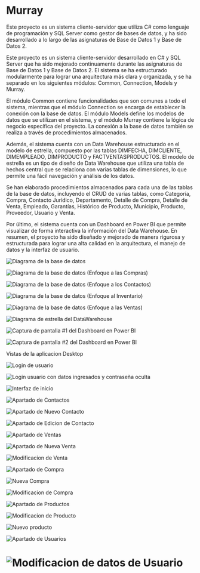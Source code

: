 # Murray

Este proyecto es un sistema cliente-servidor que utiliza C# como lenguaje de programación y SQL Server como gestor de bases de datos, y ha sido desarrollado a lo largo de las asignaturas de Base de Datos 1 y Base de Datos 2. 

Este proyecto es un sistema cliente-servidor desarrollado en C# y SQL Server que ha sido mejorado continuamente durante las asignaturas de Base de Datos 1 y Base de Datos 2. El sistema se ha estructurado modularmente para lograr una arquitectura más clara y organizada, y se ha separado en los siguientes módulos: Common, Connection, Models y Murray.

El módulo Common contiene funcionalidades que son comunes a todo el sistema, mientras que el módulo Connection se encarga de establecer la conexión con la base de datos. El módulo Models define los modelos de datos que se utilizan en el sistema, y el módulo Murray contiene la lógica de negocio específica del proyecto. La conexión a la base de datos también se realiza a través de procedimientos almacenados.

Además, el sistema cuenta con un Data Warehouse estructurado en el modelo de estrella, compuesto por las tablas DIMFECHA, DIMCLIENTE, DIMEMPLEADO, DIMPRODUCTO y FACTVENTASPRODUCTOS. El modelo de estrella es un tipo de diseño de Data Warehouse que utiliza una tabla de hechos central que se relaciona con varias tablas de dimensiones, lo que permite una fácil navegación y análisis de los datos.

Se han elaborado procedimientos almacenados para cada una de las tablas de la base de datos, incluyendo el CRUD de varias tablas, como Categoría, Compra, Contacto Jurídico, Departamento, Detalle de Compra, Detalle de Venta, Empleado, Garantías, Histórico de Producto, Municipio, Producto, Proveedor, Usuario y Venta.

Por último, el sistema cuenta con un Dashboard en Power BI que permite visualizar de forma interactiva la información del Data Warehouse. En resumen, el proyecto ha sido diseñado y mejorado de manera rigurosa y estructurada para lograr una alta calidad en la arquitectura, el manejo de datos y la interfaz de usuario.


![Diagrama de la base de datos ](https://user-images.githubusercontent.com/80351751/220812098-01eeca01-b820-447b-aed8-e346cc82c1ef.png)

![Diagrama de la base de datos (Enfoque a las Compras)](https://user-images.githubusercontent.com/80351751/220812369-13a1dce9-b0ad-4f6a-89bf-5bd6272f213b.png)

![Diagrama de la base de datos (Enfoque a los Contactos)](https://user-images.githubusercontent.com/80351751/220812423-fc361d32-2a4f-405f-b6fb-978e1bb459b8.png)

![Diagrama de la base de datos (Enfoque al Inventario) ](https://user-images.githubusercontent.com/80351751/220812527-3ff9f5f3-1d67-4300-8ee7-3ed315fa004c.png)

![Diagrama de la base de datos (Enfoque a las Ventas)](https://user-images.githubusercontent.com/80351751/220812609-69bd5ca4-6b11-4e64-824b-9c1e1b48523e.png)

![Diagrama de estrella del DataWarehouse](https://user-images.githubusercontent.com/80351751/220812734-bf009129-fd05-4460-89ee-2ad3f86e5806.png)

![Captura de pantalla #1 del Dashboard en Power BI](https://user-images.githubusercontent.com/80351751/220813123-3cb4ba1c-8d35-41b0-8c77-2b9596dd747e.png)

![Captura de pantalla #2 del Dashboard en Power BI](https://user-images.githubusercontent.com/80351751/220813174-9167bd3b-c0ce-4af9-9215-d9d9210ad4ff.png)

Vistas de la aplicacion Desktop

![Login de usuario](https://user-images.githubusercontent.com/80351751/220813369-3ca2373d-05a5-4895-9807-414440b5412f.png)

![Login usuario con datos ingresados y contraseña oculta](https://user-images.githubusercontent.com/80351751/220813440-eab79cb5-6671-4747-b893-4e66bb0cf29d.png)

![Interfaz de inicio](https://user-images.githubusercontent.com/80351751/220813491-ad951b86-e976-4065-af32-dcc58777bc02.png)

![Apartado de Contactos](https://user-images.githubusercontent.com/80351751/220813519-34099bbb-873d-434d-abff-9c7578906917.png)

![Apartado de Nuevo Contacto](https://user-images.githubusercontent.com/80351751/220813553-d3f91571-f5ec-4d0e-b2f6-c13a05ac53a3.png)

![Apartado de Edicion de Contacto](https://user-images.githubusercontent.com/80351751/220813602-88072e9f-55e3-4b48-b7e6-378df3fee846.png)

![Apartado de Ventas](https://user-images.githubusercontent.com/80351751/220813613-02d22e42-7b63-494f-9855-83bc9c996ab7.png)

![Apartado de Nueva Venta](https://user-images.githubusercontent.com/80351751/220813701-68aa39b0-c35e-4fff-a3c9-b3e189cc24ee.png)

![Modificacion de Venta](https://user-images.githubusercontent.com/80351751/220813788-eef960fb-68ea-4a1d-bb4c-5b80cca6fe22.png)

![Apartado de Compra](https://user-images.githubusercontent.com/80351751/220813817-1f55ae05-abb6-4115-ac36-7ec48629ae61.png)

![Nueva Compra](https://user-images.githubusercontent.com/80351751/220813842-4f2ea356-4b52-44a4-8428-82bf07fddc45.png)

![Modificacion de Compra](https://user-images.githubusercontent.com/80351751/220813863-4f664dbf-6193-44a8-be83-456ac5841a4a.png)

![Apartado de Productos](https://user-images.githubusercontent.com/80351751/220813890-c3e7483f-8baa-4868-8d9d-446344bc92df.png)

![Modificacion de Producto](https://user-images.githubusercontent.com/80351751/220813915-83e73bb8-dbba-49ac-8425-82cabccb7d3d.png)

![Nuevo producto](https://user-images.githubusercontent.com/80351751/220813942-3e1bc2ab-9703-4746-be25-c11059d3a190.png)

![Apartado de Usuarios](https://user-images.githubusercontent.com/80351751/220813970-c956e15f-b45a-48e0-9d1a-222f5cedc0e6.png)

![Modificacion de datos de Usuario](https://user-images.githubusercontent.com/80351751/220814013-0d86db42-5fe2-4eae-9e7b-6e522efbcf7f.png)
=======================================================================================================================================================================
